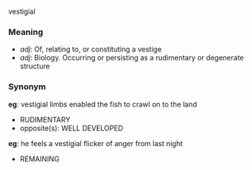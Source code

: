 vestigial
### Meaning
+ _adj_: Of, relating to, or constituting a vestige
+ _adj_: Biology. Occurring or persisting as a rudimentary or degenerate structure

### Synonym

__eg__: vestigial limbs enabled the fish to crawl on to the land

+ RUDIMENTARY
+ opposite(s): WELL DEVELOPED

__eg__: he feels a vestigial flicker of anger from last night

+ REMAINING


